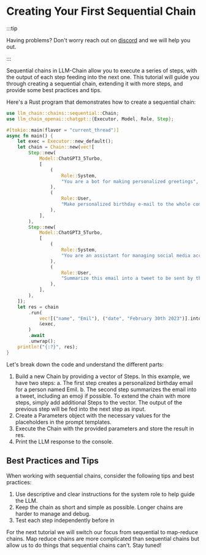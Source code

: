 # Creating Your First Sequential Chain

:::tip

Having problems? Don't worry reach out on [discord](https://discord.gg/kewN9Gtjt2) and we will help you out.

:::

Sequential chains in LLM-Chain allow you to execute a series of steps, with the output of each step feeding into the next one. This tutorial will guide you through creating a sequential chain, extending it with more steps, and provide some best practices and tips.

Here's a Rust program that demonstrates how to create a sequential chain:

```rust
use llm_chain::chains::sequential::Chain;
use llm_chain_openai::chatgpt::{Executor, Model, Role, Step};

#[tokio::main(flavor = "current_thread")]
async fn main() {
    let exec = Executor::new_default();
    let chain = Chain::new(vec![
        Step::new(
            Model::ChatGPT3_5Turbo,
            [
                (
                    Role::System,
                    "You are a bot for making personalized greetings",
                ),
                (
                    Role::User,
                    "Make personalized birthday e-mail to the whole company for {name} who has their birthday on {date}. Include their name",
                ),
            ],
        ),
        Step::new(
            Model::ChatGPT3_5Turbo,
            [
                (
                    Role::System,
                    "You are an assistant for managing social media accounts for a company",
                ),
                (
                    Role::User,
                    "Summarize this email into a tweet to be sent by the company, use emoji if you can. \n--\n{}",
                ),
            ],
        ),
    ]);
    let res = chain
        .run(
            vec![("name", "Emil"), ("date", "February 30th 2023")].into(),
            &exec,
        )
        .await
        .unwrap();
    println!("{:?}", res);
}
```

Let's break down the code and understand the different parts:

1. Build a new Chain by providing a vector of Steps. In this example, we have two steps:
   a. The first step creates a personalized birthday email for a person named Emil.
   b. The second step summarizes the email into a tweet, including an emoji if possible.
   To extend the chain with more steps, simply add additional Steps to the vector. The output of the previous step will be fed into the next step as input.
2. Create a Parameters object with the necessary values for the placeholders in the prompt templates.
3. Execute the Chain with the provided parameters and store the result in res.
4. Print the LLM response to the console.

## Best Practices and Tips

When working with sequential chains, consider the following tips and best practices:

1. Use descriptive and clear instructions for the system role to help guide the LLM.
2. Keep the chain as short and simple as possible. Longer chains are harder to manage and debug.
3. Test each step independently before in

For the next tutorial we will switch our focus from sequential to map-reduce chains. Map reduce chains are more complicated than sequential chains but allow us to do things that sequential chains can't. Stay tuned!
